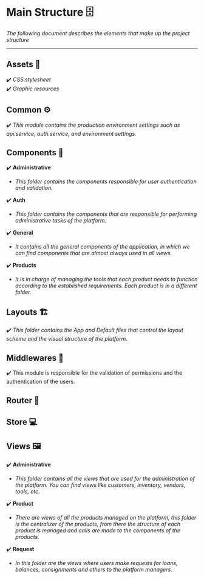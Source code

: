 # Main Structure 🗄️

_The following document describes the elements that make up the project structure_


<hr>

## Assets 🌃
 ✔️ _CSS stylesheet_ \
 ✔️ _Graphic resources_
 

## Common ⚙️
 ✔️ _This module contains the production environment settings such as api.service, auth.service, and environment settings._


## Components 🧩

 ✔️ **Administrative**
   - _This folder contains the components responsible for user authentication and validation._

 ✔️ **Auth**
   - _This folder contains the components that are responsible for performing administrative tasks of the platform._
   
 ✔️ **General**
   - _It contains all the general components of the application, in which we can find components that are almost always used in all views._

 ✔️ **Products**
   - _It is in charge of managing the tools that each product needs to function according to the established requirements. Each product is in a different folder._


## Layouts 🏗

 ✔️ _This folder contains the App and Default files that control the layout scheme and the visual structure of the platform_.

## Middlewares 🔐

 ✔️ This module is responsible for the validation of permissions and the authentication of the users.
 
 ## Router 📍
 
 
 ## Store 💻
 
 ## Views 🖼
 
 ✔️ **Administrative**
   - _This folder contains all the views that are used for the administration of the platform. You can find views like customers, inventory, vendors, tools, etc._
   
 ✔️ **Product**
   - _There are views of all the products managed on the platform, this folder is the centralizer of the products, from there the structure of each product is managed and calls are made to the components of the products._
   
 ✔️ **Request**
   - _In this folder are the views where users make requests for loans, balances, consignments and others to the platform managers._

 

